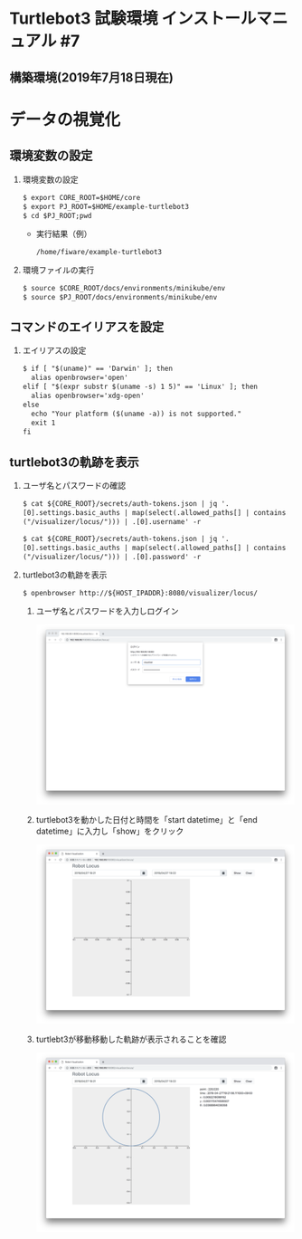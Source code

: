 # Turtlebot3 試験環境 インストールマニュアル #7


## 構築環境(2019年7月18日現在)


# データの視覚化

## 環境変数の設定
1. 環境変数の設定

    ```
    $ export CORE_ROOT=$HOME/core
    $ export PJ_ROOT=$HOME/example-turtlebot3
    $ cd $PJ_ROOT;pwd
    ```

    - 実行結果（例）

        ```
        /home/fiware/example-turtlebot3
        ```

1. 環境ファイルの実行

    ```
    $ source $CORE_ROOT/docs/environments/minikube/env
    $ source $PJ_ROOT/docs/environments/minikube/env
    ```

## コマンドのエイリアスを設定
1. エイリアスの設定

    ```
    $ if [ "$(uname)" == 'Darwin' ]; then
      alias openbrowser='open'
    elif [ "$(expr substr $(uname -s) 1 5)" == 'Linux' ]; then
      alias openbrowser='xdg-open'
    else
      echo "Your platform ($(uname -a)) is not supported."
      exit 1
    fi
    ```

## turtlebot3の軌跡を表示

1. ユーザ名とパスワードの確認

    ```
    $ cat ${CORE_ROOT}/secrets/auth-tokens.json | jq '.[0].settings.basic_auths | map(select(.allowed_paths[] | contains ("/visualizer/locus/"))) | .[0].username' -r
    ```

    ```
    $ cat ${CORE_ROOT}/secrets/auth-tokens.json | jq '.[0].settings.basic_auths | map(select(.allowed_paths[] | contains ("/visualizer/locus/"))) | .[0].password' -r
    ```

1. turtlebot3の軌跡を表示

    ```
    $ openbrowser http://${HOST_IPADDR}:8080/visualizer/locus/
    ```

    1. ユーザ名とパスワードを入力しログイン

        ![visualizer001](images/visualizer/visualizer001.png)

    1. turtlebot3を動かした日付と時間を「start datetime」と「end datetime」に入力し「show」をクリック

        ![visualizer002](images/visualizer/visualizer002.png)

    1. turtlebt3が移動移動した軌跡が表示されることを確認

        ![visualizer003](images/visualizer/visualizer003.png)
